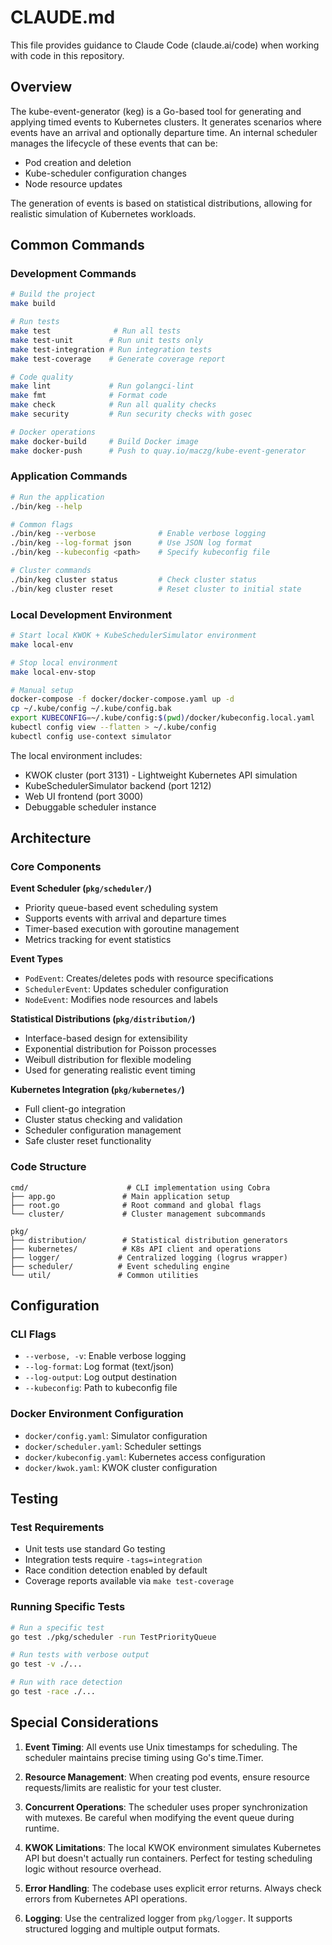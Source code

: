 # CLAUDE.md

This file provides guidance to Claude Code (claude.ai/code) when working with code in this repository.

## Overview
The kube-event-generator (keg) is a Go-based tool for generating and applying timed events to Kubernetes clusters. It generates scenarios where events have an arrival and optionally departure time. An internal scheduler manages the lifecycle of these events that can be:
- Pod creation and deletion
- Kube-scheduler configuration changes
- Node resource updates

The generation of events is based on statistical distributions, allowing for realistic simulation of Kubernetes workloads.

## Common Commands

### Development Commands
```bash
# Build the project
make build

# Run tests
make test              # Run all tests
make test-unit        # Run unit tests only
make test-integration # Run integration tests
make test-coverage    # Generate coverage report

# Code quality
make lint             # Run golangci-lint
make fmt              # Format code
make check            # Run all quality checks
make security         # Run security checks with gosec

# Docker operations
make docker-build     # Build Docker image
make docker-push      # Push to quay.io/maczg/kube-event-generator
```

### Application Commands
```bash
# Run the application
./bin/keg --help

# Common flags
./bin/keg --verbose              # Enable verbose logging
./bin/keg --log-format json      # Use JSON log format
./bin/keg --kubeconfig <path>    # Specify kubeconfig file

# Cluster commands
./bin/keg cluster status         # Check cluster status
./bin/keg cluster reset          # Reset cluster to initial state
```

### Local Development Environment
```bash
# Start local KWOK + KubeSchedulerSimulator environment
make local-env

# Stop local environment
make local-env-stop

# Manual setup
docker-compose -f docker/docker-compose.yaml up -d
cp ~/.kube/config ~/.kube/config.bak
export KUBECONFIG=~/.kube/config:$(pwd)/docker/kubeconfig.local.yaml
kubectl config view --flatten > ~/.kube/config
kubectl config use-context simulator
```

The local environment includes:
- KWOK cluster (port 3131) - Lightweight Kubernetes API simulation
- KubeSchedulerSimulator backend (port 1212)
- Web UI frontend (port 3000)
- Debuggable scheduler instance

## Architecture

### Core Components

**Event Scheduler (`pkg/scheduler/`)**
- Priority queue-based event scheduling system
- Supports events with arrival and departure times
- Timer-based execution with goroutine management
- Metrics tracking for event statistics

**Event Types**
- `PodEvent`: Creates/deletes pods with resource specifications
- `SchedulerEvent`: Updates scheduler configuration
- `NodeEvent`: Modifies node resources and labels

**Statistical Distributions (`pkg/distribution/`)**
- Interface-based design for extensibility
- Exponential distribution for Poisson processes
- Weibull distribution for flexible modeling
- Used for generating realistic event timing

**Kubernetes Integration (`pkg/kubernetes/`)**
- Full client-go integration
- Cluster status checking and validation
- Scheduler configuration management
- Safe cluster reset functionality

### Code Structure
```
cmd/                      # CLI implementation using Cobra
├── app.go               # Main application setup
├── root.go              # Root command and global flags
└── cluster/             # Cluster management subcommands

pkg/
├── distribution/        # Statistical distribution generators
├── kubernetes/          # K8s API client and operations
├── logger/             # Centralized logging (logrus wrapper)
├── scheduler/          # Event scheduling engine
└── util/               # Common utilities
```

## Configuration

### CLI Flags
- `--verbose, -v`: Enable verbose logging
- `--log-format`: Log format (text/json)
- `--log-output`: Log output destination
- `--kubeconfig`: Path to kubeconfig file

### Docker Environment Configuration
- `docker/config.yaml`: Simulator configuration
- `docker/scheduler.yaml`: Scheduler settings
- `docker/kubeconfig.yaml`: Kubernetes access configuration
- `docker/kwok.yaml`: KWOK cluster configuration

## Testing

### Test Requirements
- Unit tests use standard Go testing
- Integration tests require `-tags=integration`
- Race condition detection enabled by default
- Coverage reports available via `make test-coverage`

### Running Specific Tests
```bash
# Run a specific test
go test ./pkg/scheduler -run TestPriorityQueue

# Run tests with verbose output
go test -v ./...

# Run with race detection
go test -race ./...
```

## Special Considerations

1. **Event Timing**: All events use Unix timestamps for scheduling. The scheduler maintains precise timing using Go's time.Timer.

2. **Resource Management**: When creating pod events, ensure resource requests/limits are realistic for your test cluster.

3. **Concurrent Operations**: The scheduler uses proper synchronization with mutexes. Be careful when modifying the event queue during runtime.

4. **KWOK Limitations**: The local KWOK environment simulates Kubernetes API but doesn't actually run containers. Perfect for testing scheduling logic without resource overhead.

5. **Error Handling**: The codebase uses explicit error returns. Always check errors from Kubernetes API operations.

6. **Logging**: Use the centralized logger from `pkg/logger`. It supports structured logging and multiple output formats.